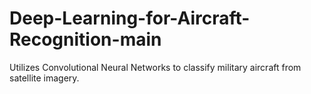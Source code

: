 # Deep-Learning-for-Aircraft-Recognition-main
Utilizes Convolutional Neural Networks to classify military aircraft from satellite imagery.
